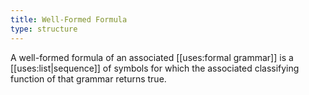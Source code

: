 ```yaml
---
title: Well-Formed Formula
type: structure
---
```


A well-formed formula of an associated [[uses:formal grammar]] is a [[uses:list|sequence]] of symbols for which the associated classifying function of that grammar returns true.
